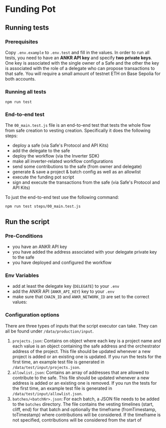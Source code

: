 # Funding Pot

## Running tests

### Prerequisites

Copy `.env.example` to `.env.test` and fill in the values. In order to run all tests, you need to have an **ANKR API key** and specify **two private keys**. One key is associated with the single owner of a Safe and the other the key is associated with the role of a delegate who can propose transactions to that safe. You will require a small amount of testnet ETH on Base Sepolia for both accounts.

### Running all tests

`npm run test`

### End-to-end test

The `00_main.test.js` file is an end-to-end test that tests the whole flow from safe creation to vesting creation. Specifically it does the following steps:

- deploy a safe (via Safe's Protocol and API Kits)
- add the delegate to the safe
- deploy the workflow (via the Inverter SDK)
- make all inverter-related workflow configurations
- send some contributions to the safe (from owner and delegate)
- generate & save a project & batch config as well as an allowlist
- execute the funding pot script
- sign and execute the transactions from the safe (via Safe's Protocol and API Kits)

To just the end-to-end test use the following command:

`npm run test steps/00_main.test.js`

## Run the script

### Pre-Conditions

- you have an ANKR API key
- you have added the address associated with your delegate private key to the safe
- you have deployed and configured the workflow

### Env Variables

- add at least the delegate key (`DELEGATE`) to your `.env`
- add the ANKR API (`ANKR_API_KEY`) key to your `.env`
- make sure that `CHAIN_ID` and `ANKR_NETWORK_ID` are set to the correct values:

### Configuration options

There are three types of inputs that the script executor can take. They can all be found under `/data/production/input`.

1. `projects.json`: Contains on object where each key is a project name and each value is an object containing the safe address and the orchestrator address of the project. This file should be updated whenever a new project is added or an existing one is updated. If you run the tests for the first time, an example test file is generated in `/data/test/input/projects.json`.
2. `allowlist.json`: Contains an array of addresses that are allowed to contribute to the safe. This file should be updated whenever a new address is added or an existing one is removed. If you run the tests for the first time, an example test file is generated in `/data/test/input/allowlist.json`.
3. `batches/<batchNr>.json`: For each batch, a JSON file needs to be added to the `batches` directory. The file contains the vesting timelines (start, cliff, end) for that batch and optionally the timeframe (fromTimestamp, toTimestamp) where contributions will be considered. If the timeframe is not specified, contributions will be considered from the start of
